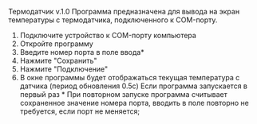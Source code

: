 Термодатчик v.1.0
Программа предназначена для вывода на экран температуры с термодатчика, подключенного к COM-порту.
1) Подключите устройство к COM-порту компьютера
2) Откройте программу
3) Введите номер порта в поле ввода*
4) Нажмите "Сохранить"
5) Нажмите "Подключение"
6) В окне программы будет отображаться текущая температура с датчика (период обновления 0.5с)
Если программа запускается в первый раз
\* При повторном запуске программа считывает сохраненное значение номера порта, вводить в поле повторно не требуется, если порт не меняется;

